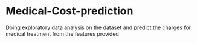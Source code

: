 # Medical-Cost-prediction
Doing exploratory data analysis on the dataset and predict the charges for medical treatment from the features provided

